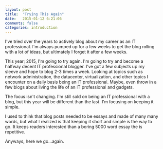 ```yaml
---
layout: post
title:  "Trying This Again"
date:   2015-01-12 6:21:06
comments: false
categories: introduction
---
```

I've tried over the years to actively blog about my career as an IT professional. I'm always pumped up for a few weeks to get the blog rolling with a lot of ideas, but ultimately I forget it after a few weeks. 

This year; 2015, I'm going to try again. I'm going to try and become a halfway decent IT professional blogger. I've got a few subjects up my sleeve and hope to blog 2-3 times a week. Looking at topics such as network administration, the datacenter, virtualization, and other topics I encounter on a daily basis being an IT professional. Maybe, even throw in a few blogs about living the life of an IT professional and gadgets. 

The focus isn't changing. I'm still sold on being an IT professional with a blog, but this year will be different than the last. I'm focusing on keeping it simple. 

I used to think that blog posts needed to be essays and made of many many words, but what I realized is that keeping it short and simple is the way to go. It keeps readers interested than a boring 5000 word essay the is repetitive. 

Anyways, here we go...again. 

